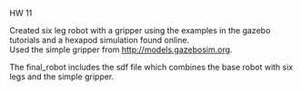 HW 11

Created six leg robot with a gripper using the examples in the gazebo tutorials and a hexapod simulation found online. \
Used the simple gripper from http://models.gazebosim.org.

The final_robot includes the sdf file which combines the base robot with six legs and the simple gripper.
